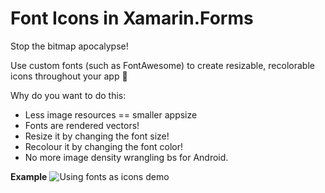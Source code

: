 # Font Icons in Xamarin.Forms

Stop the bitmap apocalypse! 

Use custom fonts (such as FontAwesome) to create resizable, recolorable icons throughout your app 🤘

Why do you want to do this:
 - Less image resources == smaller appsize
 - Fonts are rendered vectors!
  - Resize it by changing the font size!
  - Recolour it by changing the font color!
 - No more image density wrangling bs for Android.
  
**Example**
![Using fonts as icons demo](images/demo.png)
